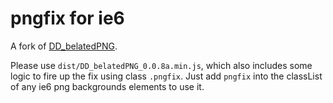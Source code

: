 # pngfix for ie6
A fork of [DD_belatedPNG](http://www.dillerdesign.com/experiment/DD_belatedPNG/).

Please use `dist/DD_belatedPNG_0.0.8a.min.js`, which also includes some logic to fire up the fix using class `.pngfix`. Just add `pngfix` into the classList of any ie6 png backgrounds elements to use it.
